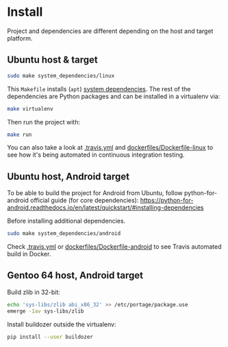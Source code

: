 # Install

Project and dependencies are different depending on the host and target platform.

## Ubuntu host & target
```sh
sudo make system_dependencies/linux
```
This `Makefile` installs (`apt`) [system dependencies](https://kivy.org/docs/installation/installation-linux.html).
The rest of the dependencies are Python packages and can be installed in a virtualenv via:
```sh
make virtualenv
```
Then run the project with:
```sh
make run
```

You can also take a look at [.travis.yml](.travis.yml) and [dockerfiles/Dockerfile-linux](dockerfiles/Dockerfile-linux) to see how it's being automated in continuous integration testing.

## Ubuntu host, Android target
To be able to build the project for Android from Ubuntu, follow python-for-android official guide (for core dependencies):
https://python-for-android.readthedocs.io/en/latest/quickstart/#installing-dependencies

Before installing additional dependencies.
```sh
sudo make system_dependencies/android
```
Check [.travis.yml](.travis.yml) or [dockerfiles/Dockerfile-android](dockerfiles/Dockerfile-android) to see Travis automated build in Docker.

## Gentoo 64 host, Android target
Build zlib in 32-bit:
```sh
echo 'sys-libs/zlib abi_x86_32' >> /etc/portage/package.use
emerge -1av sys-libs/zlib
```
Install buildozer outside the virtualenv:
```sh
pip install --user buildozer
```
